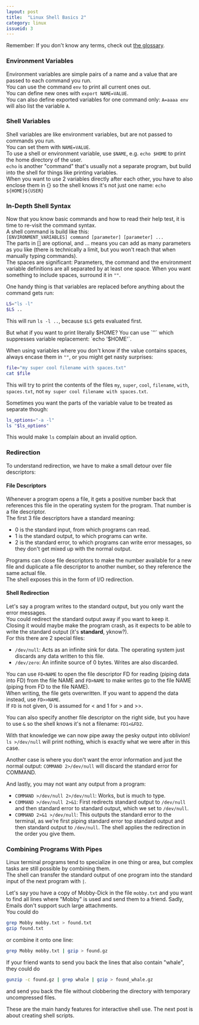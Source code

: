 ```yaml
---
layout: post
title:  "Linux Shell Basics 2"
category: linux
issueid: 3
---
```



Remember: If you don't know any terms, check out [the glossary](/linux-glossary.html).  
  

### Environment Variables

Environment variables are simple pairs of a name and a value that are passed to each command you run.  
You can use the command `env` to print all current ones out.  
You can define new ones with `export NAME=VALUE`.  
You can also define exported variables for one command only: `A=aaaa env` will also list the variable `A`.


### Shell Variables

Shell variables are like environment variables, but are not passed to commands you run.  
You can set them with `NAME=VALUE`.  
To use a shell or environment variable, use `$NAME`, e.g. `echo $HOME` to print the home directory of the user.  
`echo` is another "command" that's usually not a separate program, but build into the shell for things like printing variables.  
When you want to use 2 variables directly after each other, you have to also enclose them in {} so the shell knows it's not just one name: `echo ${HOME}${USER}`


### In-Depth Shell Syntax

Now that you know basic commands and how to read their help test, it is time to re-visit the command syntax.  
A shell command is build like this:  
`[ENVIRONMENT_VARIABLES] command [parameter] [parameter] ...`  
The parts in [] are optional, and ... means you can add as many parameters as you like (there is technically a limit, but you won't reach that when manually typing commands).  
The spaces are significant: Parameters, the command and the environment variable definitions are all separated by at least one space. When you want something to include spaces, surround it in `""`.
  
One handy thing is that variables are replaced before anything about the command gets run:

````bash
LS="ls -l"
$LS ..
````

This will run `ls -l ..`, because `$LS` gets evaluated first.  

But what if you want to print literally $HOME?  
You can use `''` which suppresses variable replacement: `echo '$HOME'`.  

When using variables where you don't know if the value contains spaces, always encase them in `""`, or you might get nasty surprises:

````bash
file="my super cool filename with spaces.txt"
cat $file
````
This will try to print the contents of the files `my`, `super`, `cool`, `filename`, `with`, `spaces.txt`, not  `my super cool filename with spaces.txt`.

Sometimes you want the parts of the variable value to be treated as separate though:

````bash
ls_options="-a -l"
ls "$ls_options"
````

This would make `ls` complain about an invalid option.


### Redirection


To understand redirection, we have to make a small detour over file descriptors:

#### File Descriptors

Whenever a program opens a file, it gets a positive number back that references this file in the operating system for the program. That number is a file descriptor.  
The first 3 file descriptors have a standard meaning:
- 0 is the standard input, from which programs can read.
- 1 is the standard output, to which programs can write.
- 2 is the standard error, to which programs can write error messages, so they don't get mixed up with the normal output.

Programs can close file descriptors to make the number available for a new file and duplicate a file descriptor to another number, so they reference the same actual file.  
The shell exposes this in the form of I/O redirection.


#### Shell Redirection

Let's say a program writes to the standard output, but you only want the error messages.  
You could redirect the standard output away if you want to keep it.  
Closing it would maybe make the program crash, as it expects to be able to write the standard output (it's **standard**, yknow?).  
For this there are 2 special files:
- `/dev/null`: Acts as an infinite sink for data. The operating system just discards any data written to this file.
- `/dev/zero`: An infinite source of 0 bytes. Writes are also discarded.

You can use `FD<NAME` to open the file descriptor FD for reading (piping data into FD) from the file NAME and `FD>NAME` to make writes go to the file NAME (piping from FD to the file NAME).  
When writing, the file gets overwritten. If you want to append the data instead, use `FD>>NAME`.  
If `FD` is not given, 0 is assumed for < and 1 for > and \>\>.  
  
You can also specify another file descriptor on the right side, but you have to use `&` so the shell knows it's not a filename: `FD1<&FD2`.

With that knowledge we can now pipe away the pesky output into oblivion!  
`ls >/dev/null` will print nothing, which is exactly what we were after in this case.

Another case is where you don't want the error information and just the normal output: `COMMAND 2>/dev/null` will discard the standard error for COMMAND.  


And lastly, you may not want any output from a program:
- `COMMAND >/dev/null 2>/dev/null`: Works, but is much to type.
- `COMMAND >/dev/null 2>&1`: First redirects standard output to `/dev/null` and then standard error to standard output, which we set to `/dev/null`.
- `COMMAND 2>&1 >/dev/null`: This outputs the standard error to the terminal, as we're first piping standard error top standard output and then standard output to `/dev/null`. The shell applies the redirection in the order you give them.



### Combining Programs With Pipes

Linux terminal programs tend to specialize in one thing or area, but complex tasks are still possible by combining them.  
The shell can transfer the standard output of one program into the standard input of the next program with `|`.  
  
Let's say you have a copy of Mobby-Dick in the file `mobby.txt` and you want to find all lines where "Mobby" is used and send them to a friend. Sadly, Emails don't support such large attachments.  
You could do

````bash
grep Mobby mobby.txt > found.txt
gzip found.txt
````

or combine it onto one line:

````bash
grep Mobby mobby.txt | gzip > found.gz
````

If your friend wants to send you back the lines that also contain "whale", they could do

````bash
gunzip -c found.gz | grep whale | gzip > found_whale.gz
````

and send you back the file without clobbering the directory with temporary uncompressed files.

  
  


These are the main handy features for interactive shell use. The next post is about creating shell scripts.



